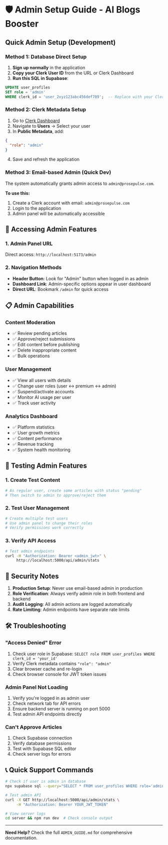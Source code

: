 # 🛡️ Admin Setup Guide - AI Blogs Booster

## Quick Admin Setup (Development)

### Method 1: Database Direct Setup
1. **Sign up normally** in the application
2. **Copy your Clerk User ID** from the URL or Clerk Dashboard
3. **Run this SQL in Supabase**:
```sql
UPDATE user_profiles 
SET role = 'admin' 
WHERE clerk_id = 'user_2xyz123abc456def789';  -- Replace with your Clerk ID
```

### Method 2: Clerk Metadata Setup
1. Go to [Clerk Dashboard](https://dashboard.clerk.com)
2. Navigate to **Users** → Select your user
3. In **Public Metadata**, add:
```json
{
  "role": "admin"
}
```
4. Save and refresh the application

### Method 3: Email-based Admin (Quick Dev)
The system automatically grants admin access to `admin@prosepulse.com`. 

**To use this:**
1. Create a Clerk account with email: `admin@prosepulse.com`
2. Login to the application
3. Admin panel will be automatically accessible

## 🚀 Accessing Admin Features

### 1. Admin Panel URL
Direct access: `http://localhost:5173/admin`

### 2. Navigation Methods
- **Header Button**: Look for "Admin" button when logged in as admin
- **Dashboard Link**: Admin-specific options appear in user dashboard
- **Direct URL**: Bookmark `/admin` for quick access

## 📋 Admin Capabilities

### Content Moderation
- ✅ Review pending articles
- ✅ Approve/reject submissions
- ✅ Edit content before publishing
- ✅ Delete inappropriate content
- ✅ Bulk operations

### User Management
- ✅ View all users with details
- ✅ Change user roles (user ↔ premium ↔ admin)
- ✅ Suspend/activate accounts
- ✅ Monitor AI usage per user
- ✅ Track user activity

### Analytics Dashboard
- ✅ Platform statistics
- ✅ User growth metrics
- ✅ Content performance
- ✅ Revenue tracking
- ✅ System health monitoring

## 🔧 Testing Admin Features

### 1. Create Test Content
```bash
# As regular user, create some articles with status "pending"
# Then switch to admin to approve/reject them
```

### 2. Test User Management
```bash
# Create multiple test users
# Use admin panel to change their roles
# Verify permissions work correctly
```

### 3. Verify API Access
```bash
# Test admin endpoints
curl -H "Authorization: Bearer <admin_jwt>" \
     http://localhost:5000/api/admin/stats
```

## 🚨 Security Notes

1. **Production Setup**: Never use email-based admin in production
2. **Role Verification**: Always verify admin role in both frontend and backend
3. **Audit Logging**: All admin actions are logged automatically
4. **Rate Limiting**: Admin endpoints have separate rate limits

## 🛠️ Troubleshooting

### "Access Denied" Error
1. Check user role in Supabase: `SELECT role FROM user_profiles WHERE clerk_id = 'your_id'`
2. Verify Clerk metadata contains `"role": "admin"`
3. Clear browser cache and re-login
4. Check browser console for JWT token issues

### Admin Panel Not Loading
1. Verify you're logged in as admin user
2. Check network tab for API errors
3. Ensure backend server is running on port 5000
4. Test admin API endpoints directly

### Can't Approve Articles
1. Check Supabase connection
2. Verify database permissions
3. Test with Supabase SQL editor
4. Check server logs for errors

## 📞 Quick Support Commands

```bash
# Check if user is admin in database
npx supabase sql --query="SELECT * FROM user_profiles WHERE role='admin'"

# Test admin API
curl -X GET http://localhost:5000/api/admin/stats \
     -H "Authorization: Bearer YOUR_JWT_TOKEN"

# View server logs
cd server && npm run dev  # Check console output
```

---

**Need Help?** Check the full `ADMIN_GUIDE.md` for comprehensive documentation.